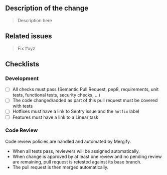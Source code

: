 ## Description of the change

> Description here

## Related issues

> Fix #xyz

## Checklists

### Development

- [ ] All checks must pass (Semantic Pull Request, pep8, requirements, unit tests, functional tests, security checks, …)
- [ ] The code changed/added as part of this pull request must be covered with tests
- [ ] Hotfixes must have a link to Sentry issue and the ``hotfix`` label
- [ ] Features must have a link to a Linear task

### Code Review

Code review policies are handled and automated by Mergify.

* When all tests pass, reviewers will be assigned automatically.
* When change is approved by at least one review and no pending review are
  remaining, pull request is retested against its base branch.
* The pull request is then merged automatically.
